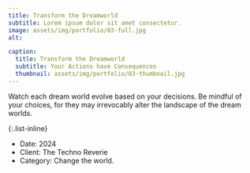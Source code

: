 ```yaml
---
title: Transform the Dreamworld
subtitle: Lorem ipsum dolor sit amet consectetur.
image: assets/img/portfolio/03-full.jpg
alt: 

caption:
  title: Transform the Dreamworld
  subtitle: Your Actions have Consequences
  thumbnail: assets/img/portfolio/03-thumbnail.jpg
---
```

Watch each dream world evolve based on your decisions. Be mindful of your choices, for they may irrevocably alter the landscape of the dream worlds.

{:.list-inline}
- Date: 2024
- Client: The Techno Reverie
- Category: Change the world.

